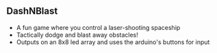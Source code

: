## DashNBlast
* A fun game where you control a laser-shooting spaceship
* Tactically dodge and blast away obstacles!
* Outputs on an 8x8 led array and uses the arduino's buttons for input